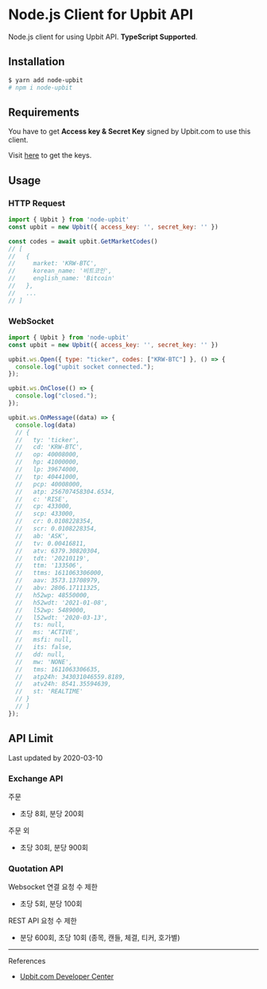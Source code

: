 # Node.js Client for Upbit API

Node.js client for using Upbit API. **TypeScript Supported**.

## Installation

```bash
$ yarn add node-upbit
# npm i node-upbit
```

## Requirements

You have to get **Access key & Secret Key** signed by Upbit.com to use this client. 

Visit [here](https://upbit.com/service_center/open_api_guide?__cf_chl_jschl_tk__=31856d2ee790062dbeeaa899dc2004b6e4151f03-1610517296-0-AZCmpcATGeSJit9kxsrknwCYt-JMR9gevDl8qhEbW9HY7OEDeMrgO84seyCnlzzTp17Qk5A1-j5TnldZ6k1yFACDZRxeWazr9i2v60vMTh9RVDilI_CVV61oUbAvUe_ib67VXNNi4Y_WGbjVdW472b7FAKXI1CCoyWM0yYnkVV_FbTFNQ9bRZIvYoDL4tFFjZ-ERkgAVjperk6qfXKVVrCCCm3ymPgfPekB-nniwZT1P0CdduOYi14SebtQkoCTA_JyntwpS_81t1_ppgRezcoygm9dIwG-Tzx4JqrGTVRDjrkiN0quu02tXyyET-1il5Ni8GnvohV_8kshvcWjJ204) to get the keys.

## Usage

### HTTP Request

```js
import { Upbit } from 'node-upbit'
const upbit = new Upbit({ access_key: '', secret_key: '' })

const codes = await upbit.GetMarketCodes()
// [
//   { 
//     market: 'KRW-BTC', 
//     korean_name: '비트코인', 
//     english_name: 'Bitcoin'
//   },
//   ...
// ]
```

### WebSocket

```js
import { Upbit } from 'node-upbit'
const upbit = new Upbit({ access_key: '', secret_key: '' })

upbit.ws.Open({ type: "ticker", codes: ["KRW-BTC"] }, () => {
  console.log("upbit socket connected.");
});

upbit.ws.OnClose(() => {
  console.log("closed.");
});

upbit.ws.OnMessage((data) => {
  console.log(data)
  // {
  //   ty: 'ticker',
  //   cd: 'KRW-BTC',
  //   op: 40008000,
  //   hp: 41000000,
  //   lp: 39674000,
  //   tp: 40441000,
  //   pcp: 40008000,
  //   atp: 256707458304.6534,
  //   c: 'RISE',
  //   cp: 433000,
  //   scp: 433000,
  //   cr: 0.0108228354,
  //   scr: 0.0108228354,
  //   ab: 'ASK',
  //   tv: 0.00416811,
  //   atv: 6379.30820304,
  //   tdt: '20210119',
  //   ttm: '133506',
  //   ttms: 1611063306000,
  //   aav: 3573.13708979,
  //   abv: 2806.17111325,
  //   h52wp: 48550000,
  //   h52wdt: '2021-01-08',
  //   l52wp: 5489000,
  //   l52wdt: '2020-03-13',
  //   ts: null,
  //   ms: 'ACTIVE',
  //   msfi: null,
  //   its: false,
  //   dd: null,
  //   mw: 'NONE',
  //   tms: 1611063306635,
  //   atp24h: 343031046559.8189,
  //   atv24h: 8541.35594639,
  //   st: 'REALTIME'
  // }
  // ]
});
```

## API Limit

Last updated by 2020-03-10

### Exchange API

주문

- 초당 8회, 분당 200회

주문 외

- 초당 30회, 분당 900회

### Quotation API

Websocket 연결 요청 수 제한

- 초당 5회, 분당 100회

REST API 요청 수 제한

- 분당 600회, 초당 10회 (종목, 캔들, 체결, 티커, 호가별)

----

References

- [Upbit.com Developer Center](https://docs.upbit.com)